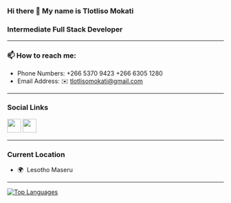 ### Hi there 👋 My name is Tlotliso Mokati

### Intermediate Full Stack Developer

---------------------------
### 📫 How to reach me:
- Phone Numbers: +266 5370 9423 +266 6305 1280
- Email Address: ✉️ tlotlisomokati@gmail.com

---------------------------
### Social Links

  <a href="[https://github.com/DevLereko/](https://github.com/mokaty1818795/mokaty1818795)" target="_blank" rel="noreferrer"><img src="https://raw.githubusercontent.com/danielcranney/readme-generator/main/public/icons/socials/github-dark.svg" width="32" height="32" /></a> 
  <a href="https://www.linkedin.com/in/tlotliso-mokati-968238185/" target="_blank" rel="noreferrer"><img src="https://raw.githubusercontent.com/danielcranney/readme-generator/main/public/icons/socials/linkedin.svg" width="32" height="32" /></a> 

           
---------------------------
### Current Location
*   🌍  Lesotho Maseru 

---------------------------

<a href="https://github.com/mokaty1818795" align="left"><img src="https://github-readme-stats.vercel.app/api/top-langs/?username=mokaty1818795&langs_count=10&title_color=0891b2&text_color=ffffff&icon_color=0891b2&bg_color=1c1917&hide_border=true&locale=en&custom_title=Top%20%Languages%20%Recognized" alt="Top Languages" /></a>

<!--
**DevLereko/DevLereko** is a ✨ _special_ ✨ repository because its `README.md` (this file) appears on your GitHub profile.

Here are some ideas to get you started:

- 🔭 I’m currently working on ...
- 🌱 I’m currently learning ...
- 👯 I’m looking to collaborate on ...
- 🤔 I’m looking for help with ...
- 💬 Ask me about ...
- 📫 How to reach me: ...
- 😄 Pronouns: ...
- ⚡ Fun fact: ...
-->
